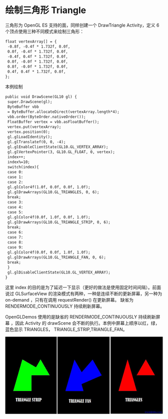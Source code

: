 # 绘制三角形 Triangle  
   
三角形为 OpenGL ES 支持的面，同样创建一个 DrawTriangle Activity，定义 6 个顶点使用三种不同模式来绘制三角形：
  
```
float vertexArray[] = {
 -0.8f, -0.4f * 1.732f, 0.0f,
 0.0f, -0.4f * 1.732f, 0.0f,
 -0.4f, 0.4f * 1.732f, 0.0f,
 0.0f, -0.0f * 1.732f, 0.0f,
 0.8f, -0.0f * 1.732f, 0.0f,
 0.4f, 0.4f * 1.732f, 0.0f,
};  
```  

本例绘制
  
```
public void DrawScene(GL10 gl) {
 super.DrawScene(gl);
 ByteBuffer vbb
 = ByteBuffer.allocateDirect(vertexArray.length*4);
 vbb.order(ByteOrder.nativeOrder());
 FloatBuffer vertex = vbb.asFloatBuffer();
 vertex.put(vertexArray);
 vertex.position(0);
 gl.glLoadIdentity();
 gl.glTranslatef(0, 0, -4);
 gl.glEnableClientState(GL10.GL_VERTEX_ARRAY);
 gl.glVertexPointer(3, GL10.GL_FLOAT, 0, vertex);
 index++;
 index%=10;
 switch(index){
 case 0:
 case 1:
 case 2:
 gl.glColor4f(1.0f, 0.0f, 0.0f, 1.0f);
 gl.glDrawArrays(GL10.GL_TRIANGLES, 0, 6);
 break;
 case 3:
 case 4:
 case 5:
 gl.glColor4f(0.0f, 1.0f, 0.0f, 1.0f);
 gl.glDrawArrays(GL10.GL_TRIANGLE_STRIP, 0, 6);
 break;
 case 6:
 case 7:
 case 8:
 case 9:
 gl.glColor4f(0.0f, 0.0f, 1.0f, 1.0f);
 gl.glDrawArrays(GL10.GL_TRIANGLE_FAN, 0, 6);
 break;
 }
 gl.glDisableClientState(GL10.GL_VERTEX_ARRAY);
}  
``` 

这里 index 的目的是为了延迟一下显示（更好的做法是使用固定时间间隔）。前面说过 GLSurfaceView 的渲染模式有两种，一种是连续不断的更新屏幕，另一种为 on-demand ，只有在调用 requestRender() 在更新屏幕。 缺省为 RENDERMODE\_CONTINUOUSLY 持续刷新屏幕。

OpenGLDemos 使用的是缺省的 RENDERMODE\_CONTINUOUSLY 持续刷新屏幕 ，因此 Activity 的 drawScene 会不断的执行。本例中屏幕上顺序以红，绿，蓝色显示 TRIANGLES， TRIANGLE\_STRIP,TRIANGLE\_FAN。
  
![](images/58.png) 
